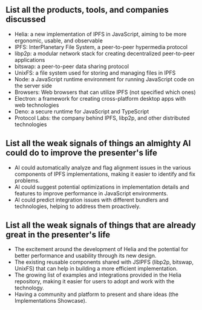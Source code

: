 ## List all the products, tools, and companies discussed

- Helia: a new implementation of IPFS in JavaScript, aiming to be more ergonomic, usable, and observable
- IPFS: InterPlanetary File System, a peer-to-peer hypermedia protocol
- libp2p: a modular network stack for creating decentralized peer-to-peer applications
- bitswap: a peer-to-peer data sharing protocol
- UnixFS: a file system used for storing and managing files in IPFS
- Node: a JavaScript runtime environment for running JavaScript code on the server side
- Browsers: Web browsers that can utilize IPFS (not specified which ones)
- Electron: a framework for creating cross-platform desktop apps with web technologies
- Deno: a secure runtime for JavaScript and TypeScript
- Protocol Labs: the company behind IPFS, libp2p, and other distributed technologies

## List all the weak signals of things an almighty AI could do to improve the presenter's life

- AI could automatically analyze and flag alignment issues in the various components of IPFS implementations, making it easier to identify and fix problems.
- AI could suggest potential optimizations in implementation details and features to improve performance in JavaScript environments.
- AI could predict integration issues with different bundlers and technologies, helping to address them proactively.

## List all the weak signals of things that are already great in the presenter's life

- The excitement around the development of Helia and the potential for better performance and usability through its new design.
- The existing reusable components shared with JSIPFS (libp2p, bitswap, UnixFS) that can help in building a more efficient implementation.
- The growing list of examples and integrations provided in the Helia repository, making it easier for users to adopt and work with the technology.
- Having a community and platform to present and share ideas (the Implementations Showcase).